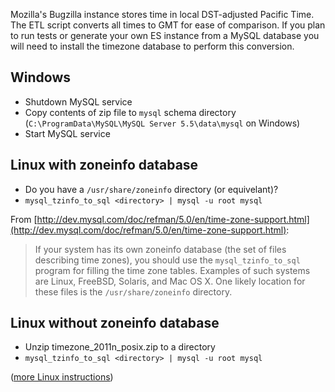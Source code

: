 
Mozilla's Bugzilla instance stores time in local DST-adjusted Pacific Time.
The ETL script converts all times to GMT for ease of comparison.  If you plan to
run tests or generate your own ES instance from a MySQL database
you will need to install the timezone database to perform this conversion.

Windows
-------

  * Shutdown MySQL service
  * Copy contents of zip file to ```mysql``` schema directory (```C:\ProgramData\MySQL\MySQL Server 5.5\data\mysql``` on Windows)
  * Start MySQL service

Linux with zoneinfo database
----------------------------

  * Do you have a ```/usr/share/zoneinfo``` directory (or equivelant)?
  * ```mysql_tzinfo_to_sql <directory> | mysql -u root mysql```

From [http://dev.mysql.com/doc/refman/5.0/en/time-zone-support.html](http://dev.mysql.com/doc/refman/5.0/en/time-zone-support.html):

  > If your system has its own zoneinfo database (the set of files describing time zones), you should use the ```mysql_tzinfo_to_sql``` program for filling the time zone tables. Examples of such systems are Linux, FreeBSD, Solaris, and Mac OS X. One likely location for these files is the ```/usr/share/zoneinfo``` directory.

Linux without zoneinfo database
-------------------------------

  * Unzip timezone_2011n_posix.zip to a directory
  * ```mysql_tzinfo_to_sql <directory> | mysql -u root mysql```


([more Linux instructions](http://dev.mysql.com/doc/refman/4.1/en/mysql-tzinfo-to-sql.html))